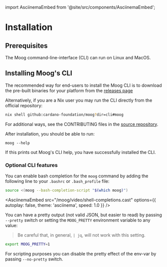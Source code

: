 import AsciinemaEmbed from '@site/src/components/AsciinemaEmbed';


# Installation

## Prerequisites

The Moog command-line-interface (CLI) can run on Linux and MacOS.

## Installing Moog's CLI

The recommended way for end-users to install the Moog CLI is to download the
pre-built binaries for your platform from the [releases page](https://github.com/cardano-foundation/moog/releases)

Alternatively, if you are a Nix user you may run the CLI directly from the official repository:

```bash
nix shell github:cardano-foundation/moog?dir=cli#moog
```

For additional ways, see the CONTRIBUTING files in the [source repository](https://github.com/cardano-foundation/moog).

After installation, you should be able to run:

```
moog --help
```

If this prints out Moog's CLI help, you have successfully installed the CLI.

### Optional CLI features

You can enable bash completion for the `moog` command by adding the following
line to your `.bashrc` or `.bash_profile` file:

```bash
source <(moog --bash-completion-script "$(which moog)")
```
<AsciinemaEmbed
  src="/moog/video/shell-completions.cast"
  options={{ autoplay: false, theme: 'asciinema', speed: 1.0 }}
/>

You can have a pretty output (not valid JSON,  but easier to read) by passing
`--pretty` switch or setting the `MOOG_PRETTY` environment variable to any
value:

> Be careful that, in general, `| jq`, will not work with this setting.

```bash
export MOOG_PRETTY=1
```

For scripting purposes you can disable the pretty effect of the env-var by
passing `--no-pretty` switch.
